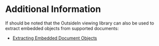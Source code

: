# Additional Information

If should be noted that the OutsideIn viewing library can also be used to extract embedded objects from supported documents:

- [Extracting Embedded Document Objects](https://github.com/sdckey/EnScript-Samples/tree/master/15%20-%20Working%20With%20Document%20and%20Report%20Content/Extracting%20Embedded%20Document%20Objects)
